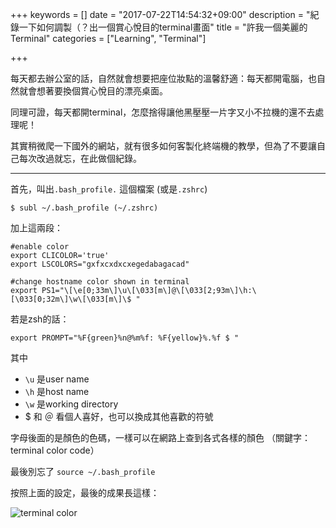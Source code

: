 +++
keywords = []
date = "2017-07-22T14:54:32+09:00"
description = "紀錄一下如何調製（？出一個賞心悅目的terminal畫面"
title = "許我一個美麗的Terminal"
categories = ["Learning", "Terminal"]

+++

每天都去辦公室的話，自然就會想要把座位妝點的溫馨舒適：每天都開電腦，也自然就會想著要換個賞心悅目的漂亮桌面。

同理可證，每天都開terminal，怎麼捨得讓他黑壓壓一片字又小不拉機的還不去處理呢！

其實稍微爬一下國外的網站，就有很多如何客製化終端機的教學，但為了不要讓自己每次改過就忘，在此做個紀錄。

---

首先，叫出`.bash_profile.` 這個檔案
(或是`.zshrc`)

```shell
$ subl ~/.bash_profile (~/.zshrc)
```

加上這兩段：

```Shell
#enable color
export CLICOLOR='true'
export LSCOLORS="gxfxcxdxcxegedabagacad"

#change hostname color shown in terminal
export PS1="\[\e[0;33m\]\u\[\033[m\]@\[\033[2;93m\]\h:\[\033[0;32m\]\w\[\033[m\]\$ "
```
若是zsh的話：
```shell
export PROMPT="%F{green}%n@%m%f: %F{yellow}%.%f $ "
```

其中

* `\u` 是user name
* `\h` 是host name
* `\w` 是working directory
* $ 和 ＠ 看個人喜好，也可以換成其他喜歡的符號

字母後面的是顏色的色碼，一樣可以在網路上查到各式各樣的顏色 （關鍵字：terminal color code）

最後別忘了 `source ~/.bash_profile`

按照上面的設定，最後的成果長這樣：

![terminal color](/img/201707-terminal-color.jpg)

